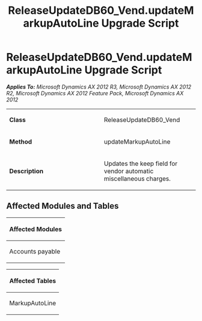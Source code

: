 ﻿---
title: ReleaseUpdateDB60_Vend.updateMarkupAutoLine Upgrade Script
TOCTitle: ReleaseUpdateDB60_Vend.updateMarkupAutoLine Upgrade Script
ms:assetid: 6d5dba44-56f3-3a8a-806b-23d912be461b
ms:mtpsurl: https://msdn.microsoft.com/en-us/library/JJ685723(v=AX.60)
ms:contentKeyID: 49708924
ms.date: 05/18/2015
mtps_version: v=AX.60
---

# ReleaseUpdateDB60\_Vend.updateMarkupAutoLine Upgrade Script 


_**Applies To:** Microsoft Dynamics AX 2012 R3, Microsoft Dynamics AX 2012 R2, Microsoft Dynamics AX 2012 Feature Pack, Microsoft Dynamics AX 2012_

<table>
<colgroup>
<col style="width: 50%" />
<col style="width: 50%" />
</colgroup>
<tbody>
<tr class="odd">
<td><p><strong>Class</strong></p></td>
<td><p>ReleaseUpdateDB60_Vend</p></td>
</tr>
<tr class="even">
<td><p><strong>Method</strong></p></td>
<td><p>updateMarkupAutoLine</p></td>
</tr>
<tr class="odd">
<td><p><strong>Description</strong></p></td>
<td><p>Updates the keep field for vendor automatic miscellaneous charges.</p></td>
</tr>
</tbody>
</table>


## Affected Modules and Tables

<table>
<colgroup>
<col style="width: 100%" />
</colgroup>
<thead>
<tr class="header">
<th><p>Affected Modules</p></th>
</tr>
</thead>
<tbody>
<tr class="odd">
<td><p>Accounts payable</p></td>
</tr>
</tbody>
</table>


<table>
<colgroup>
<col style="width: 100%" />
</colgroup>
<thead>
<tr class="header">
<th><p>Affected Tables</p></th>
</tr>
</thead>
<tbody>
<tr class="odd">
<td><p>MarkupAutoLine</p></td>
</tr>
</tbody>
</table>

  


